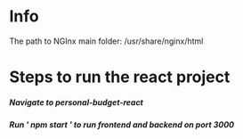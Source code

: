 # Info

The path to NGInx main folder:
/usr/share/nginx/html

# Steps to run the react project

##### Navigate to personal-budget-react
##### Run ' npm start ' to run frontend and backend on port 3000
